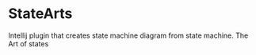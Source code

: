 # StateArts
Intellij plugin that creates state machine diagram from state machine. The Art of states
